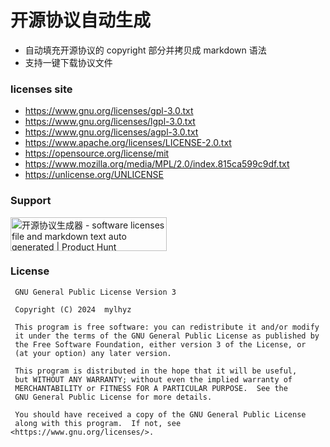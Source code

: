 # 开源协议自动生成

- 自动填充开源协议的 copyright 部分并拷贝成 markdown 语法
- 支持一键下载协议文件

### licenses site

- https://www.gnu.org/licenses/gpl-3.0.txt
- https://www.gnu.org/licenses/lgpl-3.0.txt
- https://www.gnu.org/licenses/agpl-3.0.txt
- https://www.apache.org/licenses/LICENSE-2.0.txt
- https://opensource.org/license/mit
- https://www.mozilla.org/media/MPL/2.0/index.815ca599c9df.txt
- https://unlicense.org/UNLICENSE

### Support

<a href="https://www.producthunt.com/posts/1-ec39441e-5ef1-4a45-ab1a-f43363de3f85?embed=true&utm_source=badge-featured&utm_medium=badge&utm_souce=badge-1&#0045;ec39441e&#0045;5ef1&#0045;4a45&#0045;ab1a&#0045;f43363de3f85" target="_blank"><img src="https://api.producthunt.com/widgets/embed-image/v1/featured.svg?post_id=471425&theme=light" alt="开源协议生成器 - software&#0032;licenses&#0032;file&#0032;and&#0032;markdown&#0032;text&#0032;auto&#0032;generated | Product Hunt" style="width: 250px; height: 54px;" width="250" height="54" /></a>

### License

```
 GNU General Public License Version 3

 Copyright (C) 2024  mylhyz

 This program is free software: you can redistribute it and/or modify
 it under the terms of the GNU General Public License as published by
 the Free Software Foundation, either version 3 of the License, or
 (at your option) any later version.

 This program is distributed in the hope that it will be useful,
 but WITHOUT ANY WARRANTY; without even the implied warranty of
 MERCHANTABILITY or FITNESS FOR A PARTICULAR PURPOSE.  See the
 GNU General Public License for more details.

 You should have received a copy of the GNU General Public License
 along with this program.  If not, see <https://www.gnu.org/licenses/>.
```
